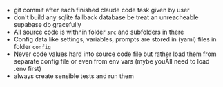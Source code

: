 - git commit after each finished claude code task given by user
- don't build any sqlite fallback database be treat an unreacheable supabase db gracefully
- All source code is withnin folder `src` and subfolders in there
- Config data like settings, variables, prompts are stored in (yaml) files in folder `config`
- Never code values hard into source code file but rather load them from separate config file or even from env vars (mybe youÄll need to load .env first)
- always create sensible tests and run them
